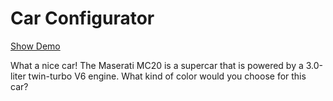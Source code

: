 # Car Configurator

[Show Demo](https://rooom-com.github.io/demos/car-configurator/)

What a nice car! The Maserati MC20 is a supercar that is powered by a 3.0-liter twin-turbo V6 engine. What kind of color would you choose for this car?

